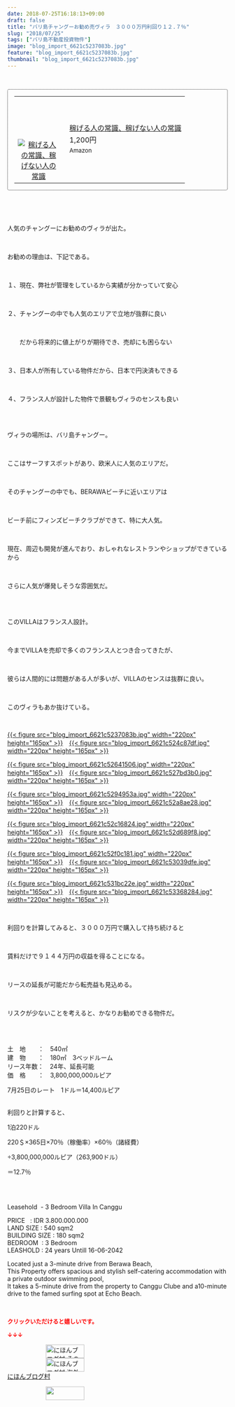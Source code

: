 ```yaml
---
date: 2018-07-25T16:18:13+09:00
draft: false
title: "バリ島チャングーお勧め売ヴィラ　３０００万円利回り１２.７％"
slug: "2018/07/25"
tags: ["バリ島不動産投資物件"]
image: "blog_import_6621c5237083b.jpg"
feature: "blog_import_6621c5237083b.jpg"
thumbnail: "blog_import_6621c5237083b.jpg"
---
```

<p> </p><div contenteditable="false" style="padding: 15px; border-radius: 4px; border: 1px dotted currentColor; border-image: none;"><table border="0" cellpadding="0" cellspacing="0" style="margin: 0px; table-layout: fixed;" width="100%">	<tbody width="100%">		<tr>			<td aligin="center" style="vertical-align: middle;" width="95"><span style="text-align: center; display: block;"><a alt0="AmebaAffiliate" alt1="稼げる人の常識、稼げない人の常識" alt2="Amazon" alt3="https://images-fe.ssl-images-amazon.com/images/I/51Ft8zEBpkL._SL160_.jpg" alt4="1" href="4802110227?SubscriptionId=AKIAJLD6FH2TADXIQKDQ&amp;tag=amebablog-a2371184-22&amp;linkCode=xm2&amp;camp=2025&amp;creative=165953&amp;creativeASIN=4802110227" target="_blank"><img alt="稼げる人の常識、稼げない人の常識" border="0" data-img="affiliate" src="data:image/svg+xml;charset=utf-8,%3Csvg%20xmlns%3D%22http%3A%2F%2Fwww.w3.org%2F2000%2Fsvg%22%20title%3D%22Placeholder%20for%20Images%22%20role%3D%22presentation%22%20viewBox%3D%220%200%201%201%22%20%2F%3E" style="margin: 0px; vertical-align: middle; max-width: 95px;" data-src="https://images-fe.ssl-images-amazon.com/images/I/51Ft8zEBpkL._SL160_.jpg"/><noscript><img alt="稼げる人の常識、稼げない人の常識" border="0" data-img="affiliate" src="https://images-fe.ssl-images-amazon.com/images/I/51Ft8zEBpkL._SL160_.jpg" style="margin: 0px; vertical-align: middle; max-width: 95px;"></noscript></a></span></td>			<td style="line-height: 1.5; padding-left: 15px; vertical-align: middle;"><a alt0="AmebaAffiliate" alt1="稼げる人の常識、稼げない人の常識" alt2="Amazon" alt3="https://images-fe.ssl-images-amazon.com/images/I/51Ft8zEBpkL._SL160_.jpg" alt4="1" href="4802110227?SubscriptionId=AKIAJLD6FH2TADXIQKDQ&amp;tag=amebablog-a2371184-22&amp;linkCode=xm2&amp;camp=2025&amp;creative=165953&amp;creativeASIN=4802110227" target="_blank">稼げる人の常識、稼げない人の常識</a>			<div style="padding: 3px 0px;">1,200円</div>			<div style="font-size: 0.83em;">Amazon</div></td>		</tr>	</tbody></table></div><p> </p><p> </p><p>人気のチャングーにお勧めのヴィラが出た。</p><p> </p><p>お勧めの理由は、下記である。</p><p> </p><p>１、現在、弊社が管理をしているから実績が分かっていて安心</p><p> </p><p>２、チャングーの中でも人気のエリアで立地が抜群に良い</p><p> </p><p>　　だから将来的に値上がりが期待でき、売却にも困らない</p><p> </p><p>３、日本人が所有している物件だから、日本で円決済もできる</p><p> </p><p>４、フランス人が設計した物件で景観もヴィラのセンスも良い</p><p> </p><p><br/>ヴィラの場所は、バリ島チャングー。</p><p> </p><p>ここはサーフすスポットがあり、欧米人に人気のエリアだ。</p><p> </p><p>そのチャングーの中でも、BERAWAビーチに近いエリアは</p><p> </p><p>ビーチ前にフィンズビーチクラブができて、特に大人気。</p><p> </p><p>現在、周辺も開発が進んでおり、おしゃれなレストランやショップができているから</p><p> </p><p>さらに人気が爆発しそうな雰囲気だ。</p><p> </p><p><br/>このVILLAはフランス人設計。</p><p> </p><p>今までVILLAを売却で多くのフランス人とつき合ってきたが、</p><p> </p><p>彼らは人間的には問題がある人が多いが、VILLAのセンスは抜群に良い。</p><p> </p><p>このヴィラもあか抜けている。</p><p> </p><p><a href="blog_import_6621c5237083b.jpg">{{< figure src="blog_import_6621c5237083b.jpg" width="220px" height="165px" >}}</a>　<a href="blog_import_6621c524c87df.jpg">{{< figure src="blog_import_6621c524c87df.jpg" width="220px" height="165px" >}}</a></p><p><a href="blog_import_6621c52641506.jpg">{{< figure src="blog_import_6621c52641506.jpg" width="220px" height="165px" >}}</a>　<a href="blog_import_6621c527bd3b0.jpg">{{< figure src="blog_import_6621c527bd3b0.jpg" width="220px" height="165px" >}}</a></p><p><a href="blog_import_6621c5294953a.jpg">{{< figure src="blog_import_6621c5294953a.jpg" width="220px" height="165px" >}}</a>　<a href="blog_import_6621c52a8ae28.jpg">{{< figure src="blog_import_6621c52a8ae28.jpg" width="220px" height="165px" >}}</a></p><p><a href="blog_import_6621c52c16824.jpg">{{< figure src="blog_import_6621c52c16824.jpg" width="220px" height="165px" >}}</a>　<a href="blog_import_6621c52d689f8.jpg">{{< figure src="blog_import_6621c52d689f8.jpg" width="220px" height="165px" >}}</a></p><p><a href="blog_import_6621c52f0c181.jpg">{{< figure src="blog_import_6621c52f0c181.jpg" width="220px" height="165px" >}}</a>　<a href="blog_import_6621c53039dfe.jpg">{{< figure src="blog_import_6621c53039dfe.jpg" width="220px" height="165px" >}}</a></p><p><a href="blog_import_6621c531bc22e.jpg">{{< figure src="blog_import_6621c531bc22e.jpg" width="220px" height="165px" >}}</a>　<a href="blog_import_6621c53368284.jpg">{{< figure src="blog_import_6621c53368284.jpg" width="220px" height="165px" >}}</a></p><p> </p><p>利回りを計算してみると、３０００万円で購入して持ち続けると</p><p> </p><p>賃料だけで９１４４万円の収益を得ることになる。</p><p> </p><p>リースの延長が可能だから転売益も見込める。</p><p> </p><p>リスクが少ないことを考えると、かなりお勧めできる物件だ。</p><p> </p><p><br/>土　地　　：　540㎡<br/>建　物　　：　180㎡　3ベッドルーム<br/>リース年数：　24年、延長可能<br/>価　格　　：　3,800,000,000ルピア</p><p>7月25日のレート　1ドル＝14,400ルピア</p><p><br/>利回りと計算すると、</p><p>1泊220ドル</p><p>220＄×365日×70％（稼働率）×60％（諸経費）</p><p>÷3,800,000,000ルピア（263,900ドル）</p><p>＝12.7％</p><p> </p><p><br/>Leasehold  - 3 Bedroom Villa In Canggu</p><p>PRICE   : IDR 3.800.000.000<br/>LAND SIZE : 540 sqm2<br/>BUILDING SIZE : 180 sqm2<br/>BEDROOM  : 3 Bedroom<br/>LEASHOLD : 24 years Untill 16-06-2042</p><p>Located just a 3-minute drive from Berawa Beach,<br/>This Property offers spacious and stylish self-catering accommodation with a private outdoor swimming pool,<br/>It takes a 5-minute drive from the property to Canggu Clube and a10-minute drive to the famed surfing spot at Echo Beach. </p><p> </p><p><font color="#ff0000" size="2"><strong>クリックいただけると嬉しいです。</strong></font></p><p><font color="#ff0000" size="2"><strong>↓↓↓</strong></font></p><p><a href="ranking.html?p_cid=01260127" id="&amp;blogmura_banner" target="_blank"><img alt="にほんブログ村 その他生活ブログ 不動産投資へ" border="0" height="31" src="data:image/svg+xml;charset=utf-8,%3Csvg%20xmlns%3D%22http%3A%2F%2Fwww.w3.org%2F2000%2Fsvg%22%20title%3D%22Placeholder%20for%20Images%22%20role%3D%22presentation%22%20viewBox%3D%220%200%2088%2031%22%20%2F%3E" width="88" data-src="https://img-proxy.blog-video.jp/images?url=http%3A%2F%2Flife.blogmura.com%2Fhudousantoushi%2Fimg%2Fhudousantoushi88_31.gif" style="aspect-ratio: auto 88 / 31;"/><noscript><img alt="にほんブログ村 その他生活ブログ 不動産投資へ" border="0" height="31" src="https://img-proxy.blog-video.jp/images?url=http%3A%2F%2Flife.blogmura.com%2Fhudousantoushi%2Fimg%2Fhudousantoushi88_31.gif" width="88"></noscript></a><br/><a href="ranking.html?p_cid=01260127" target="_blank"><img alt="にほんブログ村 海外生活ブログ バリ島情報へ" border="0" height="31" src="data:image/svg+xml;charset=utf-8,%3Csvg%20xmlns%3D%22http%3A%2F%2Fwww.w3.org%2F2000%2Fsvg%22%20title%3D%22Placeholder%20for%20Images%22%20role%3D%22presentation%22%20viewBox%3D%220%200%2088%2031%22%20%2F%3E" width="88" data-src="https://img-proxy.blog-video.jp/images?url=http%3A%2F%2Foverseas.blogmura.com%2Fbali%2Fimg%2Fbali88_31.gif" style="aspect-ratio: auto 88 / 31;"/><noscript><img alt="にほんブログ村 海外生活ブログ バリ島情報へ" border="0" height="31" src="https://img-proxy.blog-video.jp/images?url=http%3A%2F%2Foverseas.blogmura.com%2Fbali%2Fimg%2Fbali88_31.gif" width="88"></noscript></a><br/><a href="ranking.html?p_cid=01260127" target="_blank">にほんブログ村</a></p><p><a href="link.php?1804582" title="人気ブログランキングへ"><img border="0" height="31" src="data:image/svg+xml;charset=utf-8,%3Csvg%20xmlns%3D%22http%3A%2F%2Fwww.w3.org%2F2000%2Fsvg%22%20title%3D%22Placeholder%20for%20Images%22%20role%3D%22presentation%22%20viewBox%3D%220%200%2088%2031%22%20%2F%3E" width="88" data-src="https://blog.with2.net/img/banner/banner_22.gif" style="aspect-ratio: auto 88 / 31;"/><noscript><img border="0" height="31" src="https://blog.with2.net/img/banner/banner_22.gif" width="88"></noscript></a></p><p> </p>

